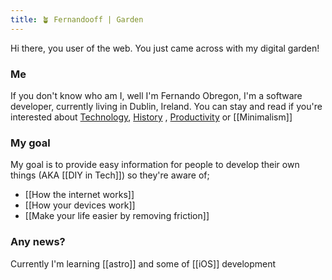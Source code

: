 ```yaml
---
title: 🪴 Fernandooff | Garden
---
```


Hi there, you user of the web. You just came across with my digital garden! 

### Me
If you don't know who am I, well I'm Fernando Obregon, I'm a software developer, currently living in Dublin, Ireland. You can stay and read if you're interested about [Technology](Zettelkasten/tech.md), [History](Zettelkasten/history.md) , [Productivity](Zettelkasten/productivity.md) or [[Minimalism]]


### My goal

My goal is to provide easy information for people to develop their own things (AKA [[DIY in Tech]])  so they're aware of;
- [[How the internet works]]
- [[How your devices work]]
- [[Make your life easier by removing friction]]


### Any news?

Currently I'm learning [[astro]] and some of [[iOS]] development